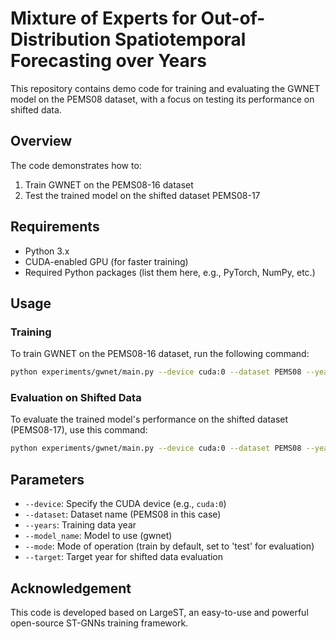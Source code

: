 # Mixture of Experts for Out-of-Distribution Spatiotemporal Forecasting over Years

This repository contains demo code for training and evaluating the GWNET model on the PEMS08 dataset, with a focus on testing its performance on shifted data.

## Overview

The code demonstrates how to:
1. Train GWNET on the PEMS08-16 dataset
2. Test the trained model on the shifted dataset PEMS08-17

## Requirements

- Python 3.x
- CUDA-enabled GPU (for faster training)
- Required Python packages (list them here, e.g., PyTorch, NumPy, etc.)

## Usage

### Training

To train GWNET on the PEMS08-16 dataset, run the following command:

```bash
python experiments/gwnet/main.py --device cuda:0 --dataset PEMS08 --years 2016 --model_name gwnet
```

### Evaluation on Shifted Data

To evaluate the trained model's performance on the shifted dataset (PEMS08-17), use this command:

```bash
python experiments/gwnet/main.py --device cuda:0 --dataset PEMS08 --years 2016 --model_name gwnet --mode test --target 2017
```

## Parameters

- `--device`: Specify the CUDA device (e.g., `cuda:0`)
- `--dataset`: Dataset name (PEMS08 in this case)
- `--years`: Training data year
- `--model_name`: Model to use (gwnet)
- `--mode`: Mode of operation (train by default, set to 'test' for evaluation)
- `--target`: Target year for shifted data evaluation

## Acknowledgement

This code is developed based on LargeST, an easy-to-use and powerful open-source ST-GNNs training framework.



